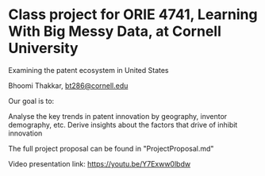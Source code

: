 # Class project for ORIE 4741, Learning With Big Messy Data, at Cornell University

Examining the patent ecosystem in United States

Bhoomi Thakkar, bt286@cornell.edu

Our goal is to:

Analyse the key trends in patent innovation by geography, inventor demography, etc.
Derive insights about the factors that drive of inhibit innovation

The full project proposal can be found in "ProjectProposal.md"

Video presentation link: https://youtu.be/Y7Exww0lbdw

